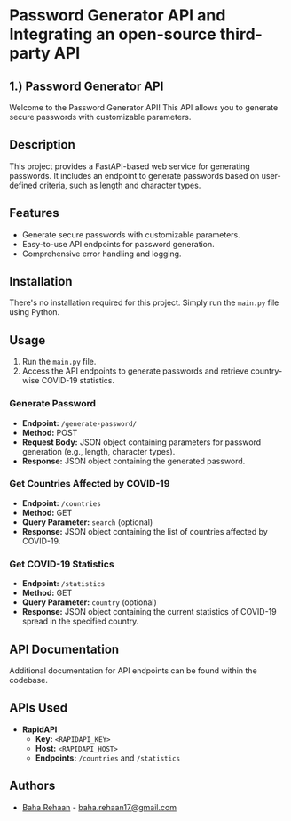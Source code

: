 # Password Generator API and Integrating an open-source third-party API

## 1.) Password Generator API 

Welcome to the Password Generator API! This API allows you to generate secure passwords with customizable parameters.

## Description

This project provides a FastAPI-based web service for generating passwords. It includes an endpoint to generate passwords based on user-defined criteria, such as length and character types.

## Features

- Generate secure passwords with customizable parameters.
- Easy-to-use API endpoints for password generation.
- Comprehensive error handling and logging.

## Installation

There's no installation required for this project. Simply run the `main.py` file using Python.

## Usage

1. Run the `main.py` file.
2. Access the API endpoints to generate passwords and retrieve country-wise COVID-19 statistics.

### Generate Password

- **Endpoint:** `/generate-password/`
- **Method:** POST
- **Request Body:** JSON object containing parameters for password generation (e.g., length, character types).
- **Response:** JSON object containing the generated password.

### Get Countries Affected by COVID-19

- **Endpoint:** `/countries`
- **Method:** GET
- **Query Parameter:** `search` (optional)
- **Response:** JSON object containing the list of countries affected by COVID-19.

### Get COVID-19 Statistics

- **Endpoint:** `/statistics`
- **Method:** GET
- **Query Parameter:** `country` (optional)
- **Response:** JSON object containing the current statistics of COVID-19 spread in the specified country.

## API Documentation

Additional documentation for API endpoints can be found within the codebase.

## APIs Used

- **RapidAPI**
  - **Key:** `<RAPIDAPI_KEY>`
  - **Host:** `<RAPIDAPI_HOST>`
  - **Endpoints:** `/countries` and `/statistics`

## Authors

- [Baha Rehaan](https://github.com/rehaan17) - baha.rehaan17@gmail.com
